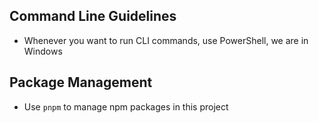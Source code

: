 ## Command Line Guidelines
- Whenever you want to run CLI commands, use PowerShell, we are in Windows

## Package Management
- Use `pnpm` to manage npm packages in this project